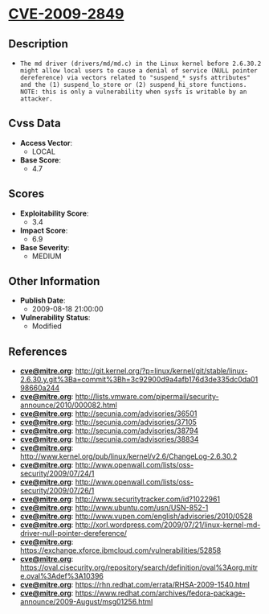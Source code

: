 
# [CVE-2009-2849](http://git.kernel.org/?p=linux/kernel/git/stable/linux-2.6.30.y.git%3Ba=commit%3Bh=3c92900d9a4afb176d3de335dc0da0198660a244)

## Description

- `The md driver (drivers/md/md.c) in the Linux kernel before 2.6.30.2 might allow local users to cause a denial of service (NULL pointer dereference) via vectors related to "suspend_* sysfs attributes" and the (1) suspend_lo_store or (2) suspend_hi_store functions.  NOTE: this is only a vulnerability when sysfs is writable by an attacker.`

## Cvss Data

- **Access Vector**:
  - LOCAL
- **Base Score**:
  - 4.7

## Scores

- **Exploitability Score**:
  - 3.4
- **Impact Score**:
  - 6.9
- **Base Severity**:
  - MEDIUM

## Other Information

- **Publish Date**:
  - 2009-08-18 21:00:00
- **Vulnerability Status**:
  - Modified

## References

- **cve@mitre.org**: http://git.kernel.org/?p=linux/kernel/git/stable/linux-2.6.30.y.git%3Ba=commit%3Bh=3c92900d9a4afb176d3de335dc0da0198660a244
- **cve@mitre.org**: http://lists.vmware.com/pipermail/security-announce/2010/000082.html
- **cve@mitre.org**: http://secunia.com/advisories/36501
- **cve@mitre.org**: http://secunia.com/advisories/37105
- **cve@mitre.org**: http://secunia.com/advisories/38794
- **cve@mitre.org**: http://secunia.com/advisories/38834
- **cve@mitre.org**: http://www.kernel.org/pub/linux/kernel/v2.6/ChangeLog-2.6.30.2
- **cve@mitre.org**: http://www.openwall.com/lists/oss-security/2009/07/24/1
- **cve@mitre.org**: http://www.openwall.com/lists/oss-security/2009/07/26/1
- **cve@mitre.org**: http://www.securitytracker.com/id?1022961
- **cve@mitre.org**: http://www.ubuntu.com/usn/USN-852-1
- **cve@mitre.org**: http://www.vupen.com/english/advisories/2010/0528
- **cve@mitre.org**: http://xorl.wordpress.com/2009/07/21/linux-kernel-md-driver-null-pointer-dereference/
- **cve@mitre.org**: https://exchange.xforce.ibmcloud.com/vulnerabilities/52858
- **cve@mitre.org**: https://oval.cisecurity.org/repository/search/definition/oval%3Aorg.mitre.oval%3Adef%3A10396
- **cve@mitre.org**: https://rhn.redhat.com/errata/RHSA-2009-1540.html
- **cve@mitre.org**: https://www.redhat.com/archives/fedora-package-announce/2009-August/msg01256.html
